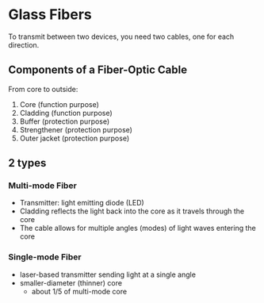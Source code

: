 # Glass Fibers
To transmit between two devices, you need two cables, one for each direction.

## Components of a Fiber-Optic Cable

From core to outside:
1. Core         (function purpose)
2. Cladding     (function purpose)
3. Buffer       (protection purpose)
4. Strengthener (protection purpose)
5. Outer jacket (protection purpose)

## 2 types

### Multi-mode Fiber
- Transmitter: light emitting diode (LED)
- Cladding reflects the light back into the core as it travels through the core
- The cable allows for multiple angles (modes) of light waves entering the core

### Single-mode Fiber
- laser-based transmitter sending light at a single angle
- smaller-diameter (thinner) core
    - about 1/5 of multi-mode core
